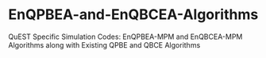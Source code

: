 # EnQPBEA-and-EnQBCEA-Algorithms
QuEST Specific Simulation Codes: EnQPBEA-MPM and EnQBCEA-MPM Algorithms along with Existing QPBE and QBCE Algorithms
